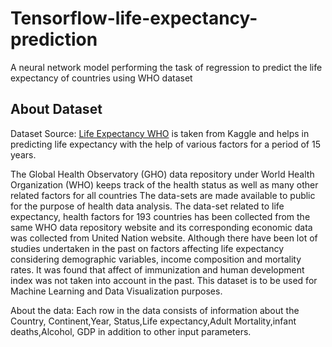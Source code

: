 # Tensorflow-life-expectancy-prediction
 A neural network model performing the task of regression to predict the life expectancy of countries using WHO dataset

## About Dataset
Dataset Source: [Life Expectancy WHO](https://www.kaggle.com/kumarajarshi/life-expectancy-who) is taken from Kaggle and helps in predicting life expectancy with the help of various factors for a period of 15 years.

The Global Health Observatory (GHO) data repository under World Health Organization (WHO) keeps track of the health status as well as many other related factors for all countries The data-sets are made available to public for the purpose of health data analysis. The data-set related to life expectancy, health factors for 193 countries has been collected from the same WHO data repository website and its corresponding economic data was collected from United Nation website.
Although there have been lot of studies undertaken in the past on factors affecting life expectancy considering demographic variables, income composition and mortality rates. It was found that affect of immunization and human development index was not taken into account in the past. 
This dataset is to be used for Machine Learning and Data Visualization purposes.

About the data:
Each row in the data consists of information about the Country, Continent,Year, Status,Life expectancy,Adult Mortality,infant deaths,Alcohol, GDP in addition to other input parameters.

